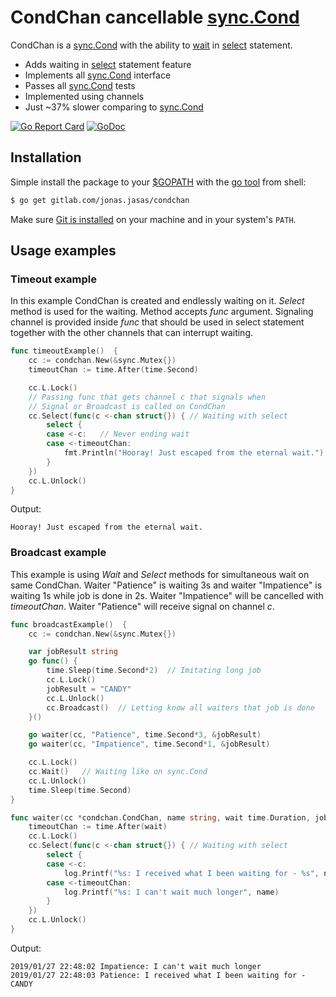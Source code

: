 # CondChan cancellable [sync.Cond](https://golang.org/pkg/sync/#Cond)  

CondChan is a [sync.Cond](https://golang.org/pkg/sync/#Cond) with the ability to [wait](https://golang.org/pkg/sync/#Cond.Wait) in [select](https://tour.golang.org/concurrency/5) statement. 

* Adds waiting in [select](https://tour.golang.org/concurrency/5) statement feature
* Implements all [sync.Cond](https://golang.org/pkg/sync/#Cond) interface
* Passes all [sync.Cond](https://golang.org/pkg/sync/#Cond) tests
* Implemented using channels
* Just ~37% slower comparing to [sync.Cond](https://golang.org/pkg/sync/#Cond) 

[![Go Report Card](https://goreportcard.com/badge/gitlab.com/jonas.jasas/condchan)](https://goreportcard.com/report/gitlab.com/jonas.jasas/condchan)
[![GoDoc](https://godoc.org/gitlab.com/jonas.jasas/condchan?status.svg)](http://godoc.org/gitlab.com/jonas.jasas/condchan)

## Installation
Simple install the package to your [$GOPATH](https://github.com/golang/go/wiki/GOPATH "GOPATH") with the [go tool](https://golang.org/cmd/go/ "go command") from shell:
```bash
$ go get gitlab.com/jonas.jasas/condchan
```
Make sure [Git is installed](https://git-scm.com/downloads) on your machine and in your system's `PATH`.


## Usage examples

### Timeout example

In this example CondChan is created and endlessly waiting on it.
*Select* method is used for the waiting.
Method accepts *func* argument.
Signaling channel is provided inside *func* that should be used in select statement together with the other channels that can interrupt waiting.   

```go
func timeoutExample()  {
	cc := condchan.New(&sync.Mutex{})
	timeoutChan := time.After(time.Second)

	cc.L.Lock()
	// Passing func that gets channel c that signals when
	// Signal or Broadcast is called on CondChan
	cc.Select(func(c <-chan struct{}) { // Waiting with select
		select {
		case <-c:   // Never ending wait
		case <-timeoutChan:
			fmt.Println("Hooray! Just escaped from the eternal wait.")
		}
	})
	cc.L.Unlock()
}
```

Output:
```text
Hooray! Just escaped from the eternal wait.
```

### Broadcast example

This example is using *Wait* and *Select* methods for simultaneous wait on same CondChan.
Waiter "Patience" is waiting 3s and waiter "Impatience" is waiting 1s while job is done in 2s.
Waiter "Impatience" will be cancelled with *timeoutChan*.
Waiter "Patience" will receive signal on channel *c*.

```go
func broadcastExample()  {
	cc := condchan.New(&sync.Mutex{})

	var jobResult string
	go func() {
		time.Sleep(time.Second*2)  // Imitating long job
		cc.L.Lock()
		jobResult = "CANDY"
		cc.L.Unlock()
		cc.Broadcast()  // Letting know all waiters that job is done
	}()

	go waiter(cc, "Patience", time.Second*3, &jobResult)
	go waiter(cc, "Impatience", time.Second*1, &jobResult)

	cc.L.Lock()
	cc.Wait()   // Waiting like on sync.Cond
	cc.L.Unlock()
	time.Sleep(time.Second)
}

func waiter(cc *condchan.CondChan, name string, wait time.Duration, jobResult *string) {
	timeoutChan := time.After(wait)
	cc.L.Lock()
	cc.Select(func(c <-chan struct{}) { // Waiting with select
		select {
		case <-c:
			log.Printf("%s: I received what I been waiting for - %s", name, *jobResult)
		case <-timeoutChan:
			log.Printf("%s: I can't wait much longer", name)
		}
	})
	cc.L.Unlock()
}
```

Output:
```text
2019/01/27 22:48:02 Impatience: I can't wait much longer
2019/01/27 22:48:03 Patience: I received what I been waiting for - CANDY
```